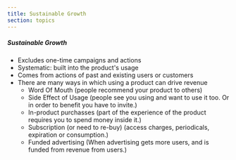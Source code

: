 ```yaml
---
title: Sustainable Growth
section: topics
---
```


##### Sustainable Growth

* Excludes one-time campaigns and actions
* Systematic: built into the product's usage
* Comes from actions of past and existing users or customers
* There are many ways in which using a product can drive revenue
	* Word Of Mouth (people recommend your product to others)
	* Side Effect of Usage (people see you using and want to use it too. Or in order to benefit you have to invite.)
	* In-product purchasses (part of the experience of the product requires you to spend money inside it.)
	* Subscription (or need to re-buy) (access charges, periodicals, expiration or consumption.)
	* Funded advertising (When advertising gets more users, and is funded from revenue from users.)
